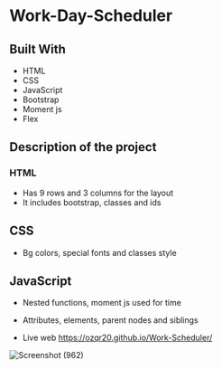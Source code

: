 # Work-Day-Scheduler

## Built With
* HTML
* CSS
* JavaScript
* Bootstrap
* Moment js
* Flex
## Description of the project
### HTML
* Has 9 rows and 3 columns for the layout
* It includes bootstrap, classes and ids

## CSS
* Bg colors, special fonts and classes style

## JavaScript
* Nested functions, moment js used for time
* Attributes, elements, parent nodes and siblings 

* Live web  https://ozqr20.github.io/Work-Scheduler/

![Screenshot (962)](https://user-images.githubusercontent.com/53874145/179142877-1568e575-609a-4cbd-aef1-3799565f6156.png)


